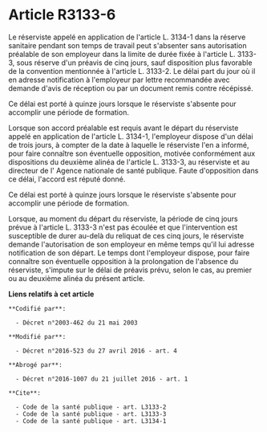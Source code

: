 # Article R3133-6

Le réserviste appelé en application de l'article L. 3134-1 dans la réserve sanitaire pendant son temps de travail peut
s'absenter sans autorisation préalable de son employeur dans la limite de durée fixée à l'article L. 3133-3, sous réserve
d'un préavis de cinq jours, sauf disposition plus favorable de la convention mentionnée à l'article L. 3133-2. Le délai part
du jour où il en adresse notification à l'employeur par lettre recommandée avec demande d'avis de réception ou par un
document remis contre récépissé. 

Ce délai est porté à quinze jours lorsque le réserviste s'absente pour accomplir une période de formation. 

Lorsque son accord préalable est requis avant le départ du réserviste appelé en application de l'article L. 3134-1,
l'employeur dispose d'un délai de trois jours, à compter de la date à laquelle le réserviste l'en a informé, pour faire
connaître son éventuelle opposition, motivée conformément aux dispositions du deuxième alinéa de l'article L. 3133-3, au
réserviste et au directeur de l'        Agence nationale de santé publique. Faute d'opposition dans ce délai, l'accord est
réputé donné. 

Ce délai est porté à quinze jours lorsque le réserviste s'absente pour accomplir une période de formation. 

Lorsque, au moment du départ du réserviste, la période de cinq jours prévue à l'article L. 3133-3 n'est pas écoulée et que
l'intervention est susceptible de durer au-delà du reliquat de ces cinq jours, le réserviste demande l'autorisation de son
employeur en même temps qu'il lui adresse notification de son départ. Le temps dont l'employeur dispose, pour faire connaître
son éventuelle opposition à la prolongation de l'absence du réserviste, s'impute sur le délai de préavis prévu, selon le cas,
au premier ou au deuxième alinéa du présent article.

**Liens relatifs à cet article**

	**Codifié par**:

	  - Décret n°2003-462 du 21 mai 2003

	**Modifié par**:

	  - Décret n°2016-523 du 27 avril 2016 - art. 4

	**Abrogé par**:

	  - Décret n°2016-1007 du 21 juillet 2016 - art. 1

	**Cite**:

	  - Code de la santé publique - art. L3133-2
	  - Code de la santé publique - art. L3133-3
	  - Code de la santé publique - art. L3134-1
